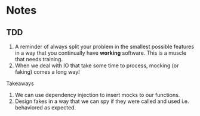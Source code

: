 # Notes

## TDD

1. A reminder of always split your problem in the smallest possible features in a way that you continually have
**working** software. This is a muscle that needs training.
2. When we deal with IO that take some time to process, mocking (or faking) comes a long way!

Takeaways

1. We can use dependency injection to insert mocks to our functions.
2. Design fakes in a way that we can spy if they were called and used i.e. behaviored as expected. 
